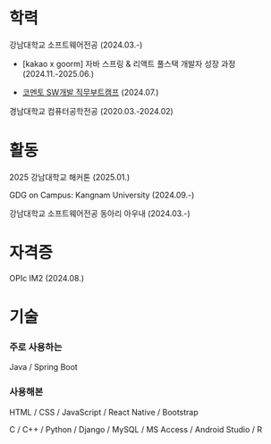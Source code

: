 # 학력

강남대학교 소프트웨어전공 (2024.03.-)

- [kakao x goorm] 자바 스프링 & 리액트 풀스택 개발자 성장 과정 (2024.11.-2025.06.)

- [코멘토 SW개발 직무부트캠프](https://blog.naver.com/kanden9999/223573949073) (2024.07.)

경남대학교 컴퓨터공학전공 (2020.03.-2024.02)

# 활동

2025 강남대학교 해커톤 (2025.01.)

GDG on Campus: Kangnam University (2024.09.-)

강남대학교 소프트웨어전공 동아리 아우내 (2024.03.-)

# 자격증

OPIc IM2 (2024.08.)

# 기술

### 주로 사용하는

Java / Spring Boot

### 사용해본

HTML / CSS / JavaScript / React Native / Bootstrap

C / C++ / Python / Django / MySQL / MS Access / Android Studio / R
